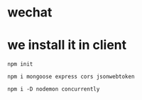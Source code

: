# wechat

# we install it in client
```
npm init

npm i mongoose express cors jsonwebtoken

npm i -D nodemon concurrently

```